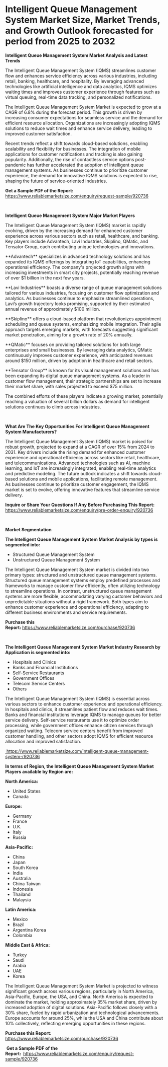 <p><h1>Intelligent Queue Management System Market Size, Market Trends, and Growth Outlook forecasted for period from 2025 to 2032</h1></p><p><strong>Intelligent Queue Management System Market Analysis and Latest Trends</strong></p>
<p><p>The Intelligent Queue Management System (IQMS) streamlines customer flow and enhances service efficiency across various industries, including retail, banking, healthcare, and hospitality. By leveraging advanced technologies like artificial intelligence and data analytics, IQMS optimizes waiting times and improves customer experience through features such as virtual queuing, real-time data tracking, and personalized notifications.</p><p>The Intelligent Queue Management System Market is expected to grow at a CAGR of 6.8% during the forecast period. This growth is driven by increasing consumer expectations for seamless service and the demand for efficient resource allocation. Organizations are increasingly adopting IQMS solutions to reduce wait times and enhance service delivery, leading to improved customer satisfaction. </p><p>Recent trends reflect a shift towards cloud-based solutions, enabling scalability and flexibility for businesses. The integration of mobile applications for customer notifications and tracking is also gaining popularity. Additionally, the rise of contactless service options post-pandemic has further accelerated the adoption of intelligent queue management systems. As businesses continue to prioritize customer experience, the demand for innovative IQMS solutions is expected to rise, shaping the future of service-oriented industries.</p></p>
<p><strong>Get a Sample PDF of the Report:&nbsp;</strong> <a href="https://www.reliablemarketsize.com/enquiry/request-sample/920736?utm_campaign=3526&utm_medium=2&utm_source=Github&utm_content=ia&utm_term=17042025&utm_id=intelligent-queue-management-system">https://www.reliablemarketsize.com/enquiry/request-sample/920736</a></p>
<p>&nbsp;</p>
<p><strong>Intelligent Queue Management System Major Market Players</strong></p>
<p><p>The Intelligent Queue Management System (IQMS) market is rapidly evolving, driven by the increasing demand for enhanced customer experience across various sectors such as retail, healthcare, and banking. Key players include Advantech, Lavi Industries, Skiplino, QMatic, and Tensator Group, each contributing unique technologies and innovations.</p><p>**Advantech** specializes in advanced technology solutions and has expanded its IQMS offerings by integrating IoT capabilities, enhancing operational efficiency. The company's projected growth aligns with increasing investments in smart city projects, potentially reaching revenue of over $1 billion in the next few years.</p><p>**Lavi Industries** boasts a diverse range of queue management solutions tailored for various industries, focusing on customer flow optimization and analytics. As businesses continue to emphasize streamlined operations, Lavi’s growth trajectory looks promising, supported by their estimated annual revenue of approximately $100 million.</p><p>**Skiplino** offers a cloud-based platform that revolutionizes appointment scheduling and queue systems, emphasizing mobile integration. Their agile approach targets emerging markets, with forecasts suggesting significant market penetration, aiming for a growth rate of 20% annually.</p><p>**QMatic** focuses on providing tailored solutions for both large enterprises and small businesses. By leveraging data analytics, QMatic continuously improves customer experience, with anticipated revenues around $150 million, driven by adoption in healthcare and retail sectors.</p><p>**Tensator Group** is known for its visual management solutions and has been expanding its digital queue management systems. As a leader in customer flow management, their strategic partnerships are set to increase their market share, with sales projected to exceed $75 million.</p><p>The combined efforts of these players indicate a growing market, potentially reaching a valuation of several billion dollars as demand for intelligent solutions continues to climb across industries.</p></p>
<p>&nbsp;</p>
<p><strong>What Are The Key Opportunities For Intelligent Queue Management System Manufacturers?</strong></p>
<p><p>The Intelligent Queue Management System (IQMS) market is poised for robust growth, projected to expand at a CAGR of over 15% from 2024 to 2031. Key drivers include the rising demand for enhanced customer experience and operational efficiency across sectors like retail, healthcare, and telecommunications. Advanced technologies such as AI, machine learning, and IoT are increasingly integrated, enabling real-time analytics and predictive modeling. The future outlook indicates a shift towards cloud-based solutions and mobile applications, facilitating remote management. As businesses continue to prioritize customer engagement, the IQMS market is set to evolve, offering innovative features that streamline service delivery.</p></p>
<p><strong>Inquire or Share Your Questions If Any Before Purchasing This Report:</strong> <a href="https://www.reliablemarketsize.com/enquiry/pre-order-enquiry/920736?utm_campaign=3526&utm_medium=2&utm_source=Github&utm_content=ia&utm_term=17042025&utm_id=intelligent-queue-management-system">https://www.reliablemarketsize.com/enquiry/pre-order-enquiry/920736</a></p>
<p>&nbsp;</p>
<p><strong>Market Segmentation</strong></p>
<p><strong>The Intelligent Queue Management System Market Analysis by types is segmented into:</strong></p>
<p><ul><li>Structured Queue Management System</li><li>Unstructured Queue Management System</li></ul></p>
<p><p>The Intelligent Queue Management System market is divided into two primary types: structured and unstructured queue management systems. Structured queue management systems employ predefined processes and frameworks to manage customer flow efficiently, often utilizing technology to streamline operations. In contrast, unstructured queue management systems are more flexible, accommodating varying customer behaviors and unpredictable situations without a rigid framework. Both types aim to enhance customer experience and operational efficiency, adapting to different business environments and service requirements.</p></p>
<p><strong>Purchase this Report:&nbsp;</strong><a href="https://www.reliablemarketsize.com/purchase/920736?utm_campaign=3526&utm_medium=2&utm_source=Github&utm_content=ia&utm_term=17042025&utm_id=intelligent-queue-management-system">https://www.reliablemarketsize.com/purchase/920736</a></p>
<p>&nbsp;</p>
<p><strong>The Intelligent Queue Management System Market Industry Research by Application is segmented into:</strong></p>
<p><ul><li>Hospitals and Clinics</li><li>Banks and Financial Institutions</li><li>Self-Service Restaurants</li><li>Government Offices</li><li>Telecom Service Centers</li><li>Others</li></ul></p>
<p><p>The Intelligent Queue Management System (IQMS) is essential across various sectors to enhance customer experience and operational efficiency. In hospitals and clinics, it streamlines patient flow and reduces wait times. Banks and financial institutions leverage IQMS to manage queues for better service delivery. Self-service restaurants use it to optimize order processing, while government offices enhance citizen services through organized waiting. Telecom service centers benefit from improved customer handling, and other sectors adopt IQMS for efficient resource allocation and improved satisfaction.</p></p>
<p><a href="https://www.reliablemarketsize.com/intelligent-queue-management-system-r920736?utm_campaign=3526&utm_medium=2&utm_source=Github&utm_content=ia&utm_term=17042025&utm_id=intelligent-queue-management-system">&nbsp;https://www.reliablemarketsize.com/intelligent-queue-management-system-r920736</a></p>
<p><strong>In terms of Region, the Intelligent Queue Management System Market Players available by Region are:</strong></p>
<p>
    <p> <strong> North America: </strong>
        <ul>
            <li>United States</li>
            <li>Canada</li>
        </ul>
        </p> 
    <p> <strong> Europe: </strong>
        <ul>
            <li>Germany</li>
            <li>France</li>
            <li>U.K.</li>
            <li>Italy</li>
            <li>Russia</li>
        </ul>
        </p> 
    <p> <strong> Asia-Pacific: </strong>
        <ul>
            <li>China</li>
            <li>Japan</li>
            <li>South Korea</li>
            <li>India</li>
            <li>Australia</li>
            <li>China Taiwan</li>
            <li>Indonesia</li>
            <li>Thailand</li>
            <li>Malaysia</li>
        </ul>
        </p> 
    <p> <strong> Latin America: </strong>
        <ul>
            <li>Mexico</li>
            <li>Brazil</li>
            <li>Argentina Korea</li>
            <li>Colombia</li>
        </ul>
        </p> 
    <p> <strong> Middle East & Africa: </strong>
        <ul>
            <li>Turkey</li>
            <li>Saudi</li>
            <li>Arabia</li>
            <li>UAE</li>
            <li>Korea</li>
        </ul>
    </p>
    </p>
<p><p>The Intelligent Queue Management System Market is projected to witness significant growth across various regions, particularly in North America, Asia-Pacific, Europe, the USA, and China. North America is expected to dominate the market, holding approximately 35% market share, driven by increased adoption of digital solutions. Asia-Pacific follows closely with a 30% share, fueled by rapid urbanization and technological advancements. Europe accounts for around 25%, while the USA and China contribute about 10% collectively, reflecting emerging opportunities in these regions.</p></p>
<p><strong>Purchase this Report: </strong><a href="https://www.reliablemarketsize.com/purchase/920736?utm_campaign=3526&utm_medium=2&utm_source=Github&utm_content=ia&utm_term=17042025&utm_id=intelligent-queue-management-system">https://www.reliablemarketsize.com/purchase/920736</a></p>
<p>&nbsp;<strong>Get a Sample PDF of the Report:&nbsp;&nbsp;</strong><a href="https://www.reliablemarketsize.com/enquiry/request-sample/920736?utm_campaign=3526&utm_medium=2&utm_source=Github&utm_content=ia&utm_term=17042025&utm_id=intelligent-queue-management-system">https://www.reliablemarketsize.com/enquiry/request-sample/920736</a></p>
<p><strong></strong></p>
<p><p></p><p></p><p></p></p>